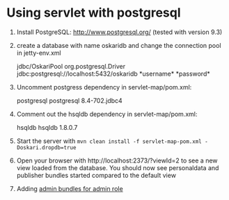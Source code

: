 # Using servlet with postgresql

1) Install PostgreSQL: http://www.postgresql.org/ (tested with version 9.3)

2) create a database with name oskaridb and change the connection pool in jetty-env.xml

    <New id="oskaridb" class="org.mortbay.jetty.plus.naming.Resource">
        <Arg>jdbc/OskariPool</Arg>
        <Arg>
            <New class="org.apache.commons.dbcp.BasicDataSource">
                <Set name="driverClassName">org.postgresql.Driver</Set>
                <Set name="url">jdbc:postgresql://localhost:5432/oskaridb</Set>
                <Set name="username">*username*</Set>
                <Set name="password">*password*</Set>
            </New>
        </Arg>
    </New>

3) Uncomment postgress dependency in servlet-map/pom.xml:

    <dependency>
        <groupId>postgresql</groupId>
        <artifactId>postgresql</artifactId>
        <version>8.4-702.jdbc4</version>
    </dependency>

4) Comment out the hsqldb dependency in servlet-map/pom.xml:

    <dependency>
        <groupId>hsqldb</groupId>
        <artifactId>hsqldb</artifactId>
        <version>1.8.0.7</version>
    </dependency>

5) Start the server with `mvn clean install -f servlet-map-pom.xml -Doskari.dropdb=true`

6) Open your browser with http://localhost:2373/?viewId=2 to see a new view loaded from the database.
    You should now see personaldata and publisher bundles started compared to the default view

7) Adding [admin bundles for admin role](service-control/README.md)